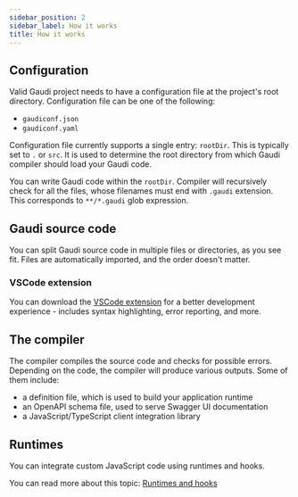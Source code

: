 ```yaml
---
sidebar_position: 2
sidebar_label: How it works
title: How it works
---
```


## Configuration

Valid Gaudi project needs to have a configuration file at the project's root directory. Configuration file can be one of the following:
- `gaudiconf.json`
- `gaudiconf.yaml`

Configuration file currently supports a single entry: `rootDir`. This is typically set to `.` or `src`. It is used to determine the root directory from which Gaudi compiler should load your Gaudi code.

You can write Gaudi code within the `rootDir`. Compiler will recursively check for all the files, whose filenames must end with `.gaudi` extension. This corresponds to `**/*.gaudi` glob expression.

## Gaudi source code

You can split Gaudi source code in multiple files or directories, as you see fit. Files are automatically imported, and the order doesn't matter.

### VSCode extension

You can download the [VSCode extension](./ext) for a better development experience - includes syntax highlighting, error reporting, and more.

## The compiler

The compiler compiles the source code and checks for possible errors. Depending on the code, the compiler will produce various outputs. Some of them include:

- a definition file, which is used to build your application runtime
- an OpenAPI schema file, used to serve Swagger UI documentation
- a JavaScript/TypeScript client integration library

## Runtimes

You can integrate custom JavaScript code using runtimes and hooks.

You can read more about this topic: [Runtimes and hooks](../runtimes-hooks)
